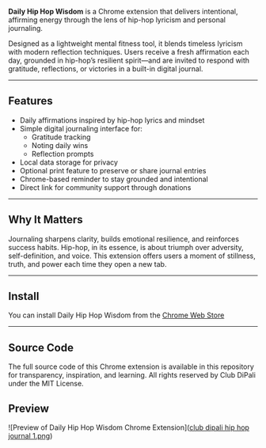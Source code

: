 
**Daily Hip Hop Wisdom** is a Chrome extension that delivers intentional, affirming energy through the lens of hip-hop lyricism and personal journaling.

Designed as a lightweight mental fitness tool, it blends timeless lyricism with modern reflection techniques. Users receive a fresh affirmation each day, grounded in hip-hop’s resilient spirit—and are invited to respond with gratitude, reflections, or victories in a built-in digital journal.

---

## Features

- Daily affirmations inspired by hip-hop lyrics and mindset
- Simple digital journaling interface for:
  - Gratitude tracking
  - Noting daily wins
  - Reflection prompts
- Local data storage for privacy
- Optional print feature to preserve or share journal entries
- Chrome-based reminder to stay grounded and intentional
- Direct link for community support through donations

---

## Why It Matters

Journaling sharpens clarity, builds emotional resilience, and reinforces success habits. Hip-hop, in its essence, is about triumph over adversity, self-definition, and voice. This extension offers users a moment of stillness, truth, and power each time they open a new tab.

---

## Install

You can install Daily Hip Hop Wisdom from the [Chrome Web Store](https://chromewebstore.google.com/detail/pahiijifjggaobnjcidcghdgnffjjikp?utm_source=item-share-cb)

---

## Source Code

The full source code of this Chrome extension is available in this repository for transparency, inspiration, and learning. All rights reserved by Club DiPali under the MIT License.

## Preview

![Preview of Daily Hip Hop Wisdom Chrome Extension]([club dipali hip hop journal 1.png](https://github.com/DNSERR/dailyhiphopwisdom/blob/50165d486ef9af6242d8a27a76ac09741b8f5d81/club%20dipali%20hip%20hop%20journal%201.png))

